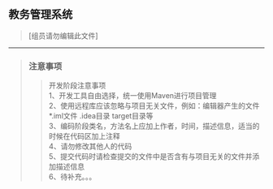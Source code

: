 ## 教务管理系统
>[组员请勿编辑此文件]
***
>### 注意事项
>>开发阶段注意事项<br />
>>1、开发工具自由选择，统一使用Maven进行项目管理<br />
>>2、使用远程库应该忽略与项目无关文件，例如：编辑器产生的文件
>>*.iml文件  .idea目录 target目录等<br />
>>3、编码阶段类名，方法名上应加上作者，时间，描述信息，适当的时候在代码区加上注释<br />
>>4、请勿修改其他人的代码<br />
>>5、提交代码时请检查提交的文件中是否含有与项目无关的文件并添加描述信息<br />
>>6、待补充。。。
